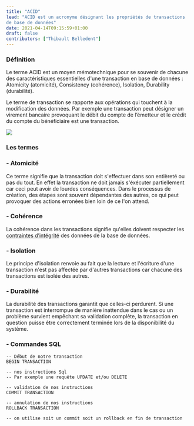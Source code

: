 ```yaml
---
title: "ACID"
lead: "ACID est un acronyme désignant les propriétés de transactions
de base de données"
date: 2021-04-14T09:15:59+01:00
draft: false
contributors: ["Thibault Belledent"]
---
```

<div style="text-align: left">

### Définition

Le terme ACID est un moyen mémotechnique pour se souvenir
de chacune des caractéristiques essentielles d'une transaction en
base de données : Atomicity (atomicité), Consistency (cohérence),
Isolation, Durability (durabilité).

Le terme de transaction se rapporte aux opérations qui
touchent à la modification des données.
Par exemple une transaction peut désigner un virement bancaire
provoquant le débit du compte de l’émetteur et le crédit du compte
du bénéficiaire est une transaction.

</div>

<img style="max-height: 300px" src="https://blog.cellenza.com/wp-content/uploads/2013/11/acid1.jpg">

<div style="text-align: left">

### Les termes

### - Atomicité
  Ce terme signifie que la transaction doit s'effectuer dans
  son entièreté ou pas du tout. En effet la transaction ne
  doit jamais s'éxécuter partiellement car ceci peut avoir
  de lourdes conséquences. Dans le processus de création,
  des étapes sont souvent dépendantes des autres, ce qui peut
  provoquer des actions erronées bien loin de ce l'on attend.

### - Cohérence
  La cohérence dans les transactions signifie qu'elles doivent
  respecter les [contraintes d’intégrité](https://fr.wikipedia.org/wiki/Contrainte_d%27int%C3%A9grit%C3%A9)
  des données de la base de données.

### - Isolation

  Le principe d'isolation renvoie au fait que la lecture et
  l'écriture d'une transaction n'est pas affectée par d'autres
  transactions car chacune des transactions est isolée des autres.

### - Durabilité

  La durabilité des transactions garantit que celles-ci perdurent.
  Si une transaction est interrompue de manière inattendue dans le cas ou
  un problème survient empêchant sa validation complète,
  la transaction en question puisse être correctement terminée
  lors de la disponibilité du système.

### - Commandes SQL

```
-- Début de notre transaction
BEGIN TRANSACTION

-- nos instructions Sql
-- Par exemple une requête UPDATE et/ou DELETE

-- validation de nos instructions
COMMIT TRANSACTION

-- annulation de nos instructions
ROLLBACK TRANSACTION

-- on utilise soit un commit soit un rollback en fin de transaction
```

</div>
